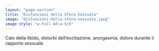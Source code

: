 ```yaml
---
layout: "page-section"
title: "Disfunzioni della Sfera Sessuale"
image: "disfunzioni-della-sfera-sessuale.jpeg"
image-style: "w-full md:w-5/6"
---
```


Calo della libido, disturbi dell’eccitazione, anorgasmia, dolore durante il rapporto sessuale.
